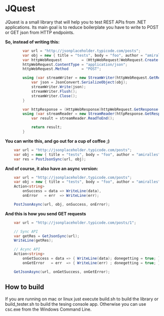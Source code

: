 
# JQuest
JQuest is a small library that will help you to test REST APIs from .NET applications. Its main goal is to reduce boilerplate you have to write to POST or GET json from HTTP endpoints.

**So, instead of writing this:**

```cs
		var url = "http://jsonplaceholder.typicode.com/posts";
		var obj = new { title = "tests", body = "foo", author = "amiralles" };
		var httpWebRequest         = (HttpWebRequest)WebRequest.Create(url);
		httpWebRequest.ContentType = "application/json";
		httpWebRequest.Method      = "POST";

		using (var streamWriter = new StreamWriter(httpWebRequest.GetRequestStream())) {
			var json = JsonConvert.SerializeObject(obj);
			streamWriter.Write(json);
			streamWriter.Flush();
			streamWriter.Close();
		}

		var httpResponse = (HttpWebResponse)httpWebRequest.GetResponse();
		using (var streamReader = new StreamReader(httpResponse.GetResponseStream())) {
			var result = streamReader.ReadToEnd();

			return result;
		}
```

**You can write this, and go out for a cup of coffee ;)**

```cs
	var url = "http://jsonplaceholder.typicode.com/posts";
	var obj = new { title = "tests", body = "foo", author = "amiralles" };
	var res = PostJsonSync(url, obj);
```

**And of course, it also have an async version:**
```cs
	var url = "http://jsonplaceholder.typicode.com/posts";
	var obj = new { title = "tests", body = "foo", author = "amiralles" };
	Action<string> 
		onSuccess = data => WriteLine(data),
		onError   = err  => WriteLine(err);

	PostJsonAsync(url, obj, onSuccess, onError);

```



**And this is how you send GET requests**

```cs
	var url = "http://jsonplaceholder.typicode.com/posts/1";

	// Sync API
	var getRes = GetJsonSync(url);
	WriteLine(getRes);

	// Acync API
	Action<string> 
		onGetSuccess = data => { WriteLine(data); donegetting = true; },
		onGetError   = err  => { WriteLine(err) ; donegetting = true; };

	GetJsonAsync(url, onGetSuccess, onGetError);

```

## How to build
If you are running on mac or linux just execute build.sh to build the library or build_tester.sh to build the tesing console app. Otherwise you can use csc.exe from the Windows Command Line.





 
